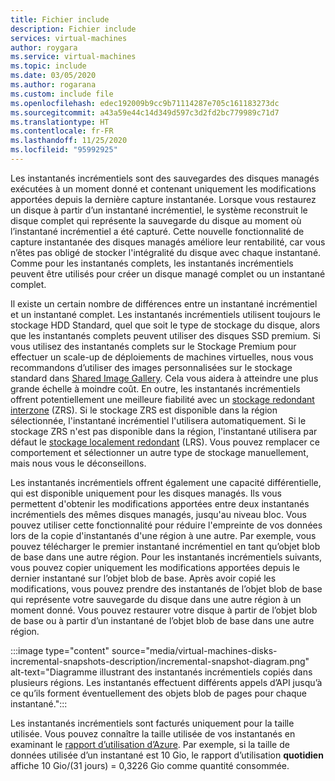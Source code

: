 ```yaml
---
title: Fichier include
description: Fichier include
services: virtual-machines
author: roygara
ms.service: virtual-machines
ms.topic: include
ms.date: 03/05/2020
ms.author: rogarana
ms.custom: include file
ms.openlocfilehash: edec192009b9cc9b71114287e705c161183273dc
ms.sourcegitcommit: a43a59e44c14d349d597c3d2fd2bc779989c71d7
ms.translationtype: HT
ms.contentlocale: fr-FR
ms.lasthandoff: 11/25/2020
ms.locfileid: "95992925"
---
```

Les instantanés incrémentiels sont des sauvegardes des disques managés exécutées à un moment donné et contenant uniquement les modifications apportées depuis la dernière capture instantanée. Lorsque vous restaurez un disque à partir d’un instantané incrémentiel, le système reconstruit le disque complet qui représente la sauvegarde du disque au moment où l’instantané incrémentiel a été capturé. Cette nouvelle fonctionnalité de capture instantanée des disques managés améliore leur rentabilité, car vous n’êtes pas obligé de stocker l'intégralité du disque avec chaque instantané. Comme pour les instantanés complets, les instantanés incrémentiels peuvent être utilisés pour créer un disque managé complet ou un instantané complet.

Il existe un certain nombre de différences entre un instantané incrémentiel et un instantané complet. Les instantanés incrémentiels utilisent toujours le stockage HDD Standard, quel que soit le type de stockage du disque, alors que les instantanés complets peuvent utiliser des disques SSD premium. Si vous utilisez des instantanés complets sur le Stockage Premium pour effectuer un scale-up de déploiements de machines virtuelles, nous vous recommandons d’utiliser des images personnalisées sur le stockage standard dans [Shared Image Gallery](../articles/virtual-machines/linux/shared-image-galleries.md). Cela vous aidera à atteindre une plus grande échelle à moindre coût. En outre, les instantanés incrémentiels offrent potentiellement une meilleure fiabilité avec un [stockage redondant interzone](../articles/storage/common/storage-redundancy.md) (ZRS). Si le stockage ZRS est disponible dans la région sélectionnée, l'instantané incrémentiel l'utilisera automatiquement. Si le stockage ZRS n'est pas disponible dans la région, l'instantané utilisera par défaut le [stockage localement redondant](../articles/storage/common/storage-redundancy.md) (LRS). Vous pouvez remplacer ce comportement et sélectionner un autre type de stockage manuellement, mais nous vous le déconseillons.

Les instantanés incrémentiels offrent également une capacité différentielle, qui est disponible uniquement pour les disques managés. Ils vous permettent d'obtenir les modifications apportées entre deux instantanés incrémentiels des mêmes disques managés, jusqu'au niveau bloc. Vous pouvez utiliser cette fonctionnalité pour réduire l'empreinte de vos données lors de la copie d'instantanés d'une région à une autre.  Par exemple, vous pouvez télécharger le premier instantané incrémentiel en tant qu’objet blob de base dans une autre région. Pour les instantanés incrémentiels suivants, vous pouvez copier uniquement les modifications apportées depuis le dernier instantané sur l’objet blob de base. Après avoir copié les modifications, vous pouvez prendre des instantanés de l’objet blob de base qui représente votre sauvegarde du disque dans une autre région à un moment donné. Vous pouvez restaurer votre disque à partir de l’objet blob de base ou à partir d’un instantané de l’objet blob de base dans une autre région.

:::image type="content" source="media/virtual-machines-disks-incremental-snapshots-description/incremental-snapshot-diagram.png" alt-text="Diagramme illustrant des instantanés incrémentiels copiés dans plusieurs régions. Les instantanés effectuent différents appels d’API jusqu’à ce qu’ils forment éventuellement des objets blob de pages pour chaque instantané.":::

Les instantanés incrémentiels sont facturés uniquement pour la taille utilisée. Vous pouvez connaître la taille utilisée de vos instantanés en examinant le [rapport d’utilisation d’Azure](../articles/cost-management-billing/understand/review-individual-bill.md). Par exemple, si la taille de données utilisée d’un instantané est 10 Gio, le rapport d’utilisation **quotidien** affiche 10 Gio/(31 jours) = 0,3226 Gio comme quantité consommée.